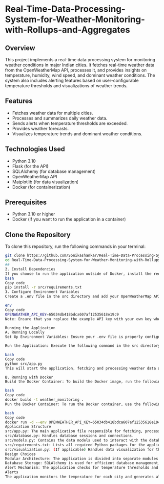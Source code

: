 # Real-Time-Data-Processing-System-for-Weather-Monitoring-with-Rollups-and-Aggregates

## Overview
This project implements a real-time data processing system for monitoring weather conditions in major Indian cities. It fetches real-time weather data from the OpenWeatherMap API, processes it, and provides insights on temperature, humidity, wind speed, and dominant weather conditions. The system also includes alerting features based on user-configurable temperature thresholds and visualizations of weather trends.

## Features
- Fetches weather data for multiple cities.
- Processes and summarizes daily weather data.
- Sends alerts when temperature thresholds are exceeded.
- Provides weather forecasts.
- Visualizes temperature trends and dominant weather conditions.

## Technologies Used
- Python 3.10
- Flask (for the API)
- SQLAlchemy (for database management)
- OpenWeatherMap API
- Matplotlib (for data visualization)
- Docker (for containerization)

## Prerequisites
- Python 3.10 or higher
- Docker (if you want to run the application in a container)

## Clone the Repository
To clone this repository, run the following commands in your terminal:

```bash
git clone https://github.com/Sonikashankar/Real-Time-Data-Processing-System-for-Weather-Monitoring-with-Rollups-and-Aggregates.git
cd Real-Time-Data-Processing-System-for-Weather-Monitoring-with-Rollups-and-Aggregates```
##
2. Install Dependencies
If you choose to run the application outside of Docker, install the required Python packages:
bash
Copy code
pip install -r src/requirements.txt
3. Configure Environment Variables
Create a .env file in the src directory and add your OpenWeatherMap API key:

env
Copy code
OPENWEATHER_API_KEY=65034db418bdca607af12535618e19c9
Note: Ensure that you replace the example API key with your own key when deploying the application.

Running the Application
A. Running Locally
Set Up Environment Variables: Ensure your .env file is properly configured with your API key.

Run the Application: Execute the following command in the src directory:

bash
Copy code
python src/app.py
This will start the application, fetching and processing weather data at the defined intervals.

B. Running with Docker
Build the Docker Container: To build the Docker image, run the following command in the root directory of the project:

bash
Copy code
docker build -t weather_monitoring .
Run the Docker Container: To run the Docker container, use the following command, ensuring to set your OpenWeatherMap API key as an environment variable:

bash
Copy code
docker run -d --env OPENWEATHER_API_KEY=65034db418bdca607af12535618e19c9 weather_monitoring
Application Structure
src/app.py: The main application file responsible for fetching, processing, and storing weather data.
src/database.py: Handles database sessions and connections.
src/models.py: Contains the data models used to interact with the database.
src/requirements.txt: Lists all required Python packages for the application.
src/visualization.py: (If applicable) Handles data visualization for the processed weather data.
Design Choices
Modular Architecture: The application is divided into separate modules for fetching data, processing it, and handling database interactions, promoting maintainability and readability.
Database Storage: SQLAlchemy is used for efficient database management, enabling seamless data manipulation and retrieval.
Alert Mechanism: The application checks for temperature thresholds and generates alerts when necessary, enhancing user awareness of weather conditions.
Alerts
The application monitors the temperature for each city and generates alerts if the temperature exceeds the defined threshold (default: 35°C). Alerts will be logged to the console for easy monitoring.
